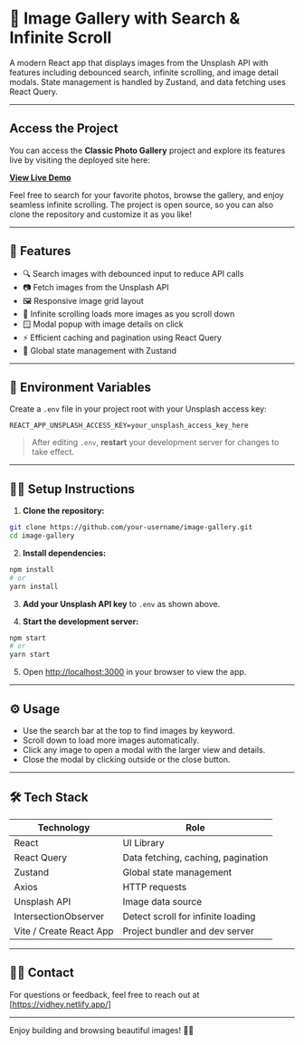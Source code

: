 # 📸 Image Gallery with Search & Infinite Scroll

A modern React app that displays images from the Unsplash API with features including debounced search, infinite scrolling, and image detail modals. State management is handled by Zustand, and data fetching uses React Query.

---

## Access the Project

You can access the **Classic Photo Gallery** project and explore its features live by visiting the deployed site here:

[**View Live Demo**](https://cpgallery.netlify.app)

Feel free to search for your favorite photos, browse the gallery, and enjoy seamless infinite scrolling. The project is open source, so you can also clone the repository and customize it as you like!

---

## 🚀 Features

- 🔍 Search images with debounced input to reduce API calls  
- 📷 Fetch images from the Unsplash API  
- 🖼️ Responsive image grid layout  
- 🔄 Infinite scrolling loads more images as you scroll down  
- 🪟 Modal popup with image details on click  
- ⚡ Efficient caching and pagination using React Query  
- 🔧 Global state management with Zustand  

---

## 🔑 Environment Variables

Create a `.env` file in your project root with your Unsplash access key:

```
REACT_APP_UNSPLASH_ACCESS_KEY=your_unsplash_access_key_here
```

> After editing `.env`, **restart** your development server for changes to take effect.

---

## 🧑‍💻 Setup Instructions

1. **Clone the repository:**

```bash
git clone https://github.com/your-username/image-gallery.git
cd image-gallery
```

2. **Install dependencies:**

```bash
npm install
# or
yarn install
```

3. **Add your Unsplash API key** to `.env` as shown above.

4. **Start the development server:**

```bash
npm start
# or
yarn start
```

5. Open [http://localhost:3000](http://localhost:3000) in your browser to view the app.

---

## ⚙️ Usage

- Use the search bar at the top to find images by keyword.  
- Scroll down to load more images automatically.  
- Click any image to open a modal with the larger view and details.  
- Close the modal by clicking outside or the close button.

---

## 🛠️ Tech Stack

| Technology      | Role                                   |
|-----------------|---------------------------------------|
| React           | UI Library                            |
| React Query     | Data fetching, caching, pagination    |
| Zustand         | Global state management                |
| Axios           | HTTP requests                         |
| Unsplash API    | Image data source                     |
| IntersectionObserver | Detect scroll for infinite loading |
| Vite / Create React App | Project bundler and dev server    |

---

## 🙋‍♂️ Contact

For questions or feedback, feel free to reach out at [https://vidhey.netlify.app/]

---

Enjoy building and browsing beautiful images! 📸✨
#
